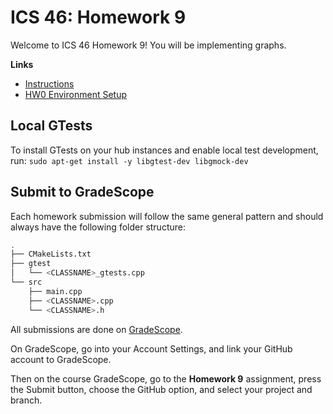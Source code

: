 # ICS 46: Homework 9

Welcome to ICS 46 Homework 9! You will be implementing graphs.

**Links**
- [Instructions](https://sites.google.com/view/ics-46-data-structures/homework-9)
- [HW0 Environment Setup](https://github.com/klefstad-teaching/ICS-46-HW0)

## Local GTests
To install GTests on your hub instances and enable local test development, run:
```sudo apt-get install -y libgtest-dev libgmock-dev```

## Submit to GradeScope

Each homework submission will follow the same general pattern and should always have the
following folder structure:

```bash
.
├── CMakeLists.txt
├── gtest
│   └── <CLASSNAME>_gtests.cpp
└── src
    ├── main.cpp
    ├── <CLASSNAME>.cpp
    └── <CLASSNAME>.h
```

All submissions are done on [GradeScope](https://www.gradescope.com/).

On GradeScope, go into your Account Settings, and link your GitHub account to GradeScope.

Then on the course GradeScope, go to the **Homework 9** assignment, press the Submit button, choose the GitHub option, and select your project and branch.
